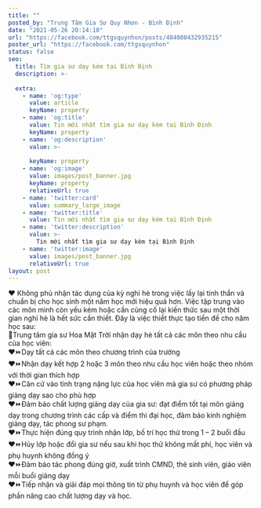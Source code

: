 ```yaml
---
title: ""
posted_by: "Trung Tâm Gia Sư Quy Nhơn - Bình Định"
date: "2021-05-26 20:14:10"
url: "https://facebook.com/ttgsquynhon/posts/484080432935215"
poster_url: "https://facebook.com/ttgsquynhon"
status: false
seo:
  title: Tìm gia sư dạy kèm tại Bình Định
  description: >-
    
  extra:
    - name: 'og:type'
      value: article
      keyName: property
    - name: 'og:title'
      value: Tin mới nhất tìm gia sư dạy kèm tại Bình Định
      keyName: property
    - name: 'og:description'
      value: >-
        
      keyName: property
    - name: 'og:image'
      value: images/post_banner.jpg
      keyName: property
      relativeUrl: true
    - name: 'twitter:card'
      value: summary_large_image
    - name: 'twitter:title'
      value: Tin mới nhất tìm gia sư dạy kèm tại Bình Định
    - name: 'twitter:description'
      value: >-
        Tin mới nhất tìm gia sư dạy kèm tại Bình Định
    - name: 'twitter:image'
      value: images/post_banner.jpg
      relativeUrl: true
layout: post
---
```

♥️ Không phủ nhận tác dụng của kỳ nghỉ hè trong việc lấy lại tinh thần và chuẩn bị cho học sinh một năm học mới hiệu quả hơn. Việc tập trung vào các môn mình còn yếu kém hoặc cần củng cố lại kiến thức sau một thời gian nghỉ hè là hết sức cần thiết. Đây là việc thiết thực tạo tiền đề cho năm học sau:<br>🐬Trung tâm gia sư Hoa Mặt Trời nhận dạy hè tất cả các môn theo nhu cầu của học viên:<br>♥️⏩Dạy tất cả các môn theo chương trình của trường<br>♥️⏩Nhận dạy kết hợp 2 hoặc 3 môn theo nhu cầu học viên hoặc theo nhóm với thời gian thích hợp<br>♥️⏩Căn cứ vào tình trạng nặng lực của học viên mà gia sư có phương pháp giảng dạy sao cho phù hợp<br>♥️⏩Đảm bảo chất lượng giảng dạy của gia sư: đạt điểm tốt tại môn giảng dạy trong chương trình các cấp và điểm thi đại học, đảm bảo kinh nghiệm giảng dạy, tác phong sư phạm.<br>♥️⏩Thực hiện đúng quy trình nhận lớp, bố trí học thử trong 1 – 2 buổi đầu<br>♥️⏩Hủy lớp hoặc đổi gia sư nếu sau khi học thử không mất phí, học viên và phụ huynh không đồng ý<br>♥️⏩Đảm bảo tác phong đúng giờ, xuất trình CMND, thẻ sinh viên, giáo viên mỗi buổi giảng dạy<br>♥️⏩Tiếp nhận và giải đáp mọi thông tin từ phụ huynh và học viên để góp phần nâng cao chất lượng dạy và học.

